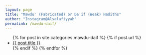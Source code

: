 ```yaml
---
layout: page
title: "Mawdu' (Fabricated) or Da'if (Weak) Hadiths"
author: "Instagram@Alsalafiyyah"
permalink: /mawdu-daif/
---
```


<article class="post">
<ul class="posts">
  {% for post in site.categories.mawdu-daif %}
    {% if post.url %}
    <li><a href="{{ post.url }}">{{ post.title }}</a>
    </li>
    {% endif %}
  {% endfor %}
</ul>
</article>
